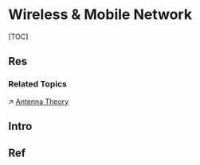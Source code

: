 # Wireless & Mobile Network

[TOC]



## Res
### Related Topics
↗ [Antenna Theory](../../../../Hardware%20&%20EE%20Related/🍏%20Other%20Related%20Theories/Antenna%20Theory.md)



## Intro


## Ref

